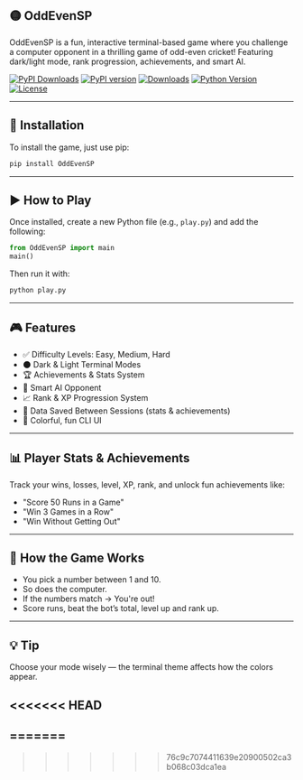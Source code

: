 ## 🟡 OddEvenSP

OddEvenSP is a fun, interactive terminal-based game where you challenge a computer opponent in a thrilling game of odd-even cricket! Featuring dark/light mode, rank progression, achievements, and smart AI.

[![PyPI Downloads](https://static.pepy.tech/badge/oddeven-sp)](https://pepy.tech/projects/oddeven-sp)
[![PyPI version](https://img.shields.io/pypi/v/OddEven-SP.svg)](https://pypi.org/project/OddEven-SP/)
[![Downloads](https://img.shields.io/pypi/dm/OddEven-SP.svg)](https://pypi.org/project/OddEven-SP/)
[![Python Version](https://img.shields.io/pypi/pyversions/OddEven-SP.svg)](https://pypi.org/project/OddEven-SP/)
[![License](https://img.shields.io/github/license/Aarav2709/OddEven-SP)](https://github.com/Aarav2709/OddEven-SP/blob/main/LICENSE)

---

## 🚀 Installation

To install the game, just use pip:

```bash
pip install OddEvenSP
```

---

## ▶️ How to Play

Once installed, create a new Python file (e.g., `play.py`) and add the following:

```python
from OddEvenSP import main
main()
```

Then run it with:

```bash
python play.py
```

---

## 🎮 Features

- ✅ Difficulty Levels: Easy, Medium, Hard
- 🌑 Dark & Light Terminal Modes
- 🏆 Achievements & Stats System
- 🧠 Smart AI Opponent
- 📈 Rank & XP Progression System
- 📝 Data Saved Between Sessions (stats & achievements)
- 🎨 Colorful, fun CLI UI

---

## 📊 Player Stats & Achievements

Track your wins, losses, level, XP, rank, and unlock fun achievements like:

- "Score 50 Runs in a Game"
- "Win 3 Games in a Row"
- "Win Without Getting Out"

---

## 🧠 How the Game Works

- You pick a number between 1 and 10.
- So does the computer.
- If the numbers match → You're out!
- Score runs, beat the bot’s total, level up and rank up.

---

## 💡 Tip

Choose your mode wisely — the terminal theme affects how the colors appear.

<<<<<<< HEAD
---
=======
---



>>>>>>> 76c9c7074411639e20900502ca3b068c03dca1ea
